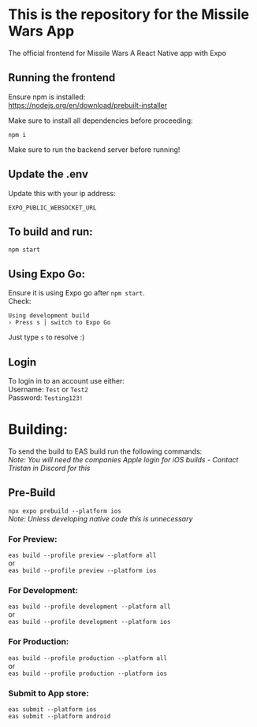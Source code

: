 # This is the repository for the Missile Wars App
The official frontend for Missile Wars 
A React Native app with Expo

## Running the frontend

Ensure npm is installed: <br />
https://nodejs.org/en/download/prebuilt-installer

Make sure to install all dependencies before proceeding: <br />
```
npm i
```

Make sure to run the backend server before running!

## Update the .env
Update this with your ip address:
```
EXPO_PUBLIC_WEBSOCKET_URL
```

## To build and run:

```
npm start
```

## Using Expo Go:
Ensure it is using Expo go after `npm start`. <br />
Check: <br />
```
Using development build
› Press s │ switch to Expo Go
```
Just type `s` to resolve :)

## Login 
To login in to an account use either: <br />
Username: `Test` or `Test2` <br />
Password: `Testing123!` <br />

# Building:
To send the build to EAS build run the following commands: <br />
*Note: You will need the companies Apple login for iOS builds - Contact Tristan in Discord for this*
## Pre-Build
`npx expo prebuild --platform ios`  <br />
*Note: Unless developing native code this is unnecessary*  <br />

### For Preview:
`eas build --profile preview --platform all` <br />
or <br />
`eas build --profile preview --platform ios` <br />

### For Development:
`eas build --profile development --platform all` <br />
or <br />
`eas build --profile development --platform ios` <br />

### For Production:
`eas build --profile production --platform all` <br />
or <br />
`eas build --profile production --platform ios` <br />

### Submit to App store:
`eas submit --platform ios` <br />
`eas submit --platform android` <br />